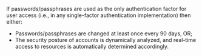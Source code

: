 If passwords/passphrases are used as the only authentication factor for user access (i.e., in any single-factor authentication implementation) then either:

- Passwords/passphrases are changed at least once every 90 days, OR;
- The security posture of accounts is dynamically analyzed, and real-time access to resources is automatically determined accordingly.